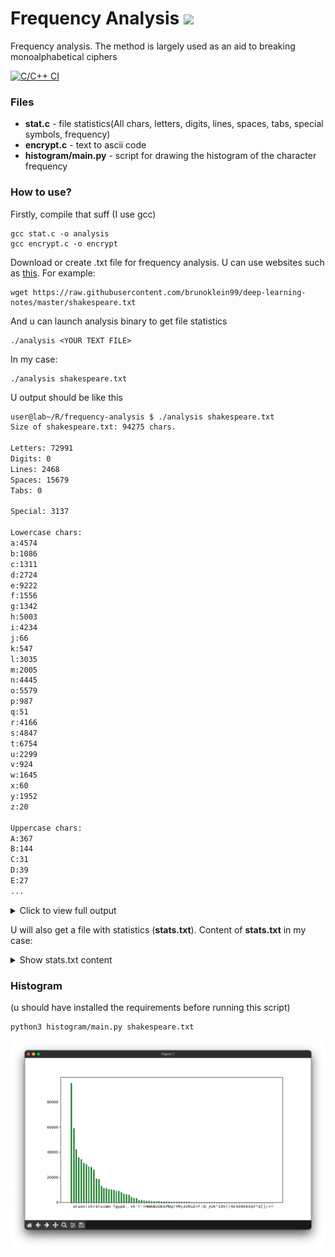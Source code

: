 # Frequency Analysis <img width="35px"  src="https://media.tenor.com/rmmiikcfCs8AAAAi/hacker-hacker-man.gif"></img>
Frequency analysis. The method is largely used as an aid to breaking monoalphabetical ciphers 

[![C/C++ CI](https://github.com/stylish-bear/frequency-analysis/actions/workflows/c-cpp.yml/badge.svg)](https://github.com/stylish-bear/frequency-analysis/actions/workflows/c-cpp.yml)

### Files
* **stat.c** - file statistics(All chars, letters, digits, lines, spaces, tabs, special symbols, frequency)
* **encrypt.c** - text to ascii code
* **histogram/main.py** - script for drawing the histogram of the character frequency

### How to use?
Firstly, compile that suff (I use gcc)
```shell
gcc stat.c -o analysis
gcc encrypt.c -o encrypt
```
Download or create .txt file for frequency analysis. U can use websites such as [this](http://www.lib.ru/). For example:
```shell
wget https://raw.githubusercontent.com/brunoklein99/deep-learning-notes/master/shakespeare.txt
```
And u can launch analysis binary to get file statistics
```shell
./analysis <YOUR TEXT FILE>
```
In my case:
```shell
./analysis shakespeare.txt
```
U output should be like this

```bash
user@lab~/R/frequency-analysis $ ./analysis shakespeare.txt 
Size of shakespeare.txt: 94275 chars.

Letters: 72991
Digits: 0
Lines: 2468
Spaces: 15679
Tabs: 0

Special: 3137

Lowercase chars: 
a:4574
b:1086
c:1311
d:2724
e:9222
f:1556
g:1342
h:5003
i:4234
j:66
k:547
l:3035
m:2005
n:4445
o:5579
p:987
q:51
r:4166
s:4847
t:6754
u:2299
v:924
w:1645
x:60
y:1952
z:20

Uppercase chars: 
A:367
B:144
C:31
D:39
E:27
...

```

<details>
<summary>Click to view full output</summary>
  
```bash
user@lab~/R/frequency-analysis $ ./analysis shakespeare.txt 
Size of shakespeare.txt: 94275 chars.

Letters: 72991
Digits: 0
Lines: 2468
Spaces: 15679
Tabs: 0

Special: 3137

Lowercase chars: 
a:4574
b:1086
c:1311
d:2724
e:9222
f:1556
g:1342
h:5003
i:4234
j:66
k:547
l:3035
m:2005
n:4445
o:5579
p:987
q:51
r:4166
s:4847
t:6754
u:2299
v:924
w:1645
x:60
y:1952
z:20

Uppercase chars: 
A:367
B:144
C:31
D:39
E:27
F:107
G:16
H:67
I:443
J: 2
K: 6
L:58
M:90
N:76
O:128
P:24
R:17
S:144
T:462
U:21
V: 1
W:253
Y:34

a:6.2665260101%
b:1.4878546670%
c:1.7961118494%
d:3.7319669548%
e:12.6344343823%
f:2.1317696702%
g:1.8385828390%
h:6.8542697045%
i:5.8007151567%
j:0.0904221068%
k:0.7494074612%
l:4.1580468825%
m:2.7469140031%
n:6.0897918922%
o:7.6434080914%
p:1.3522215068%
q:0.0698716280%
r:5.7075529860%
s:6.6405447247%
t:9.2531955995%
u:3.1497033881%
v:1.2659094957%
w:2.2537025113%
x:0.0822019153%
y:2.6743023112%
z:0.0274006384%

A:0.5028017153%
B:0.1972845967%
C:0.0424709896%
D:0.0534312449%
E:0.0369908619%
F:0.1465934156%
G:0.0219205107%
H:0.0917921388%
I:0.6069241413%
J:0.0027400638%
K:0.0082201915%
L:0.0794618515%
M:0.1233028730%
N:0.1041224261%
O:0.1753640860%
P:0.0328807661%
R:0.0232905427%
S:0.1972845967%
T:0.6329547478%
U:0.0287706704%
V:0.0013700319%
W:0.3466180762%
Y:0.0465810853%

A-a:6.7693277253%
B-b:1.6851392637%
C-c:1.8385828390%
D-d:3.7853981998%
E-e:12.6714252442%
F-f:2.2783630859%
G-g:1.8605033497%
H-h:6.9460618432%
I-i:6.4076392980%
J-j:0.0931621707%
K-k:0.7576276527%
L-l:4.2375087340%
M-m:2.8702168761%
N-n:6.1939143182%
O-o:7.8187721774%
P-p:1.3851022729%
R-r:5.7308435287%
S-s:6.8378293214%
T-t:9.8861503473%
U-u:3.1784740584%
V-v:1.2672795276%
W-w:2.6003205875%
Y-y:2.7208833966%
```
</details>

U will also get a file with statistics (**stats.txt**). Content of **stats.txt** in my case:

<details>
<summary>Show stats.txt content</summary>

```bash
a 0.0676932772533600032876947
b 0.0168513926374484525491198
c 0.0183858283898014823740173
d 0.0378539819977805482874625
e 0.1267142524420819005043660
f 0.0227836308585990053571626
g 0.0186050334972804866347169
h 0.0694606184324094751424443
i 0.0640763929799564329836095
j 0.0009316217067857681083970
k 0.0075762765272430847637135
l 0.0423750873395350111658749
m 0.0287021687605321203977469
n 0.0619391431820361414430586
o 0.0781877217739173322765250
p 0.0138510227288295817289936
r 0.0573084352865421764317553
s 0.0683782932142318916030163
t 0.0988615034730309216178890
u 0.0317847405844556178166943
v 0.0126727952761299338275213
w 0.0260032058746968804371414
y 0.0272088339658314038718365
```
</details>

### Histogram
(u should have installed the requirements before running this script)
```bash
python3 histogram/main.py shakespeare.txt
```
![img](histogram.png)
